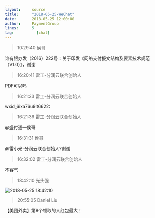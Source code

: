 ```yaml
---
layout:     source 
title:      "2018-05-25-WeChat"
date:       2018-05-25 12:00:00
author:     PaymentGroup
lines:      5 
tag:		  [chat]
---
```

> 10:29:40  侯哥  
   
谁有银办发（2016）222号：关于印发《网络支付报文结构及要素技术规范（V1.0）》，谢谢  
   
> 16:20:41  雷工-分润云联合创始人  
   
PDF可以吗  
   
> 16:21:33  雷工-分润云联合创始人  
   
wxid_6ixa76u9lt6622:  
   
> 16:21:36  雷工-分润云联合创始人  
   
@盛付通—侯哥   
   
> 16:31:31  侯哥  
   
@雷小光-分润云联合创始人?谢谢  
   
> 16:32:02  雷工-分润云联合创始人  
   
不客气  
   
> 18:42:10  光头强  
   
![2018-05-25 18:42:10](http://static.cocolian.org/img/20180525_184210.png) 
   
> 20:55:05  Daniel Liu  
   
【美团外卖】第8个领取的人红包最大！  
   
